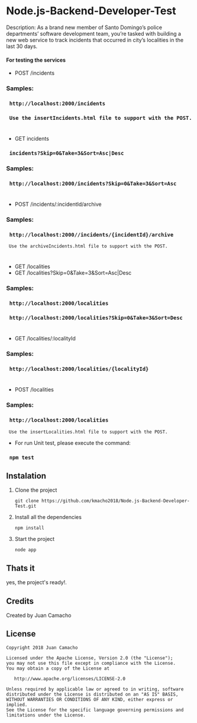 # Node.js-Backend-Developer-Test
Description: As a brand new member of Santo Domingo’s police departments’ software development team, you’re tasked with building a new web service to track incidents that occurred in city’s localities in the last 30 days.

#### For testing the services


* POST /incidents
###  Samples:
### ``` http://localhost:2000/incidents```

### ``` Use the insertIncidents.html file to support with the POST.```
#

* GET incidents
### ``` incidents?Skip=0&Take=3&Sort=Asc|Desc```
###  Samples:
###  ``` http://localhost:2000/incidents?Skip=0&Take=3&Sort=Asc```
#

* POST /incidents/:incidentId/archive
###  Samples:
### ``` http://localhost:2000//incidents/{incidentId}/archive```

``` Use the archiveIncidents.html file to support with the POST.```

#
* GET /localities
* GET /localities?Skip=0&Take=3&Sort=Asc|Desc
###  Samples:
###  ``` http://localhost:2000/localities```
###  ``` http://localhost:2000/localities?Skip=0&Take=3&Sort=Desc```
#

* GET /localities/:localityId
###  Samples:
###  ``` http://localhost:2000/localities/{localityId}```
#

* POST /localities
###  Samples:
###  ``` http://localhost:2000/localities```

``` Use the insertLocalities.html file to support with the POST.```
* For run Unit test, please execute the command:
###  ``` npm test```


## Instalation

1. Clone the project

	``` git clone https://github.com/kmacho2018/Node.js-Backend-Developer-Test.git ```

2. Install all the dependencies

	``` npm install ```

3. Start the project

	```node app```

## Thats it

yes, the project's ready!.

## Credits
Created by Juan Camacho  

## License

	Copyright 2018 Juan Camacho
	
	Licensed under the Apache License, Version 2.0 (the "License");
	you may not use this file except in compliance with the License.
	You may obtain a copy of the License at
	
	   http://www.apache.org/licenses/LICENSE-2.0
	
	Unless required by applicable law or agreed to in writing, software
	distributed under the License is distributed on an "AS IS" BASIS,
	WITHOUT WARRANTIES OR CONDITIONS OF ANY KIND, either express or implied.
	See the License for the specific language governing permissions and
	limitations under the License.
